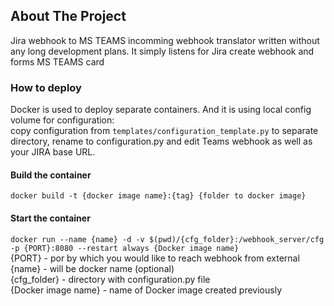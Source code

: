## About The Project
Jira webhook to MS TEAMS incomming webhook translator written without any long
development plans. It simply listens for Jira create webhook and forms MS TEAMS
card

### How to deploy
Docker is used to deploy separate containers. And it is using local config
volume for configuration:  
copy configuration from `templates/configuration_template.py` to separate
directory, rename to configuration.py and edit Teams webhook as well as your
JIRA base URL.

#### Build the container
`docker build -t {docker image name}:{tag} {folder to docker image}`

#### Start the container
`docker run --name {name} -d -v $(pwd)/{cfg_folder}:/webhook_server/cfg -p
{PORT}:8080 --restart always {Docker image name}`  
{PORT} - por by which you would like to reach webhook from external  
{name} - will be docker name (optional)  
{cfg_folder} - directory with configuration.py file  
{Docker image name} - name of Docker image created previously 
